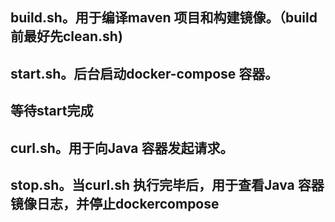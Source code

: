 ## build.sh。用于编译maven 项目和构建镜像。（build前最好先clean.sh)
## start.sh。后台启动docker-compose 容器。
## 等待start完成
## curl.sh。用于向Java 容器发起请求。
## stop.sh。当curl.sh 执行完毕后，用于查看Java 容器镜像日志，并停止dockercompose